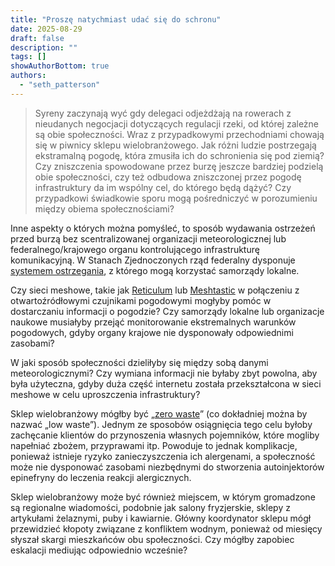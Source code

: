 ```yaml
---
title: "Proszę natychmiast udać się do schronu"
date: 2025-08-29
draft: false
description: ""
tags: []
showAuthorBottom: true
authors:
  - "seth_patterson"
---
```


> Syreny zaczynają wyć gdy delegaci odjeżdżają na rowerach z nieudanych negocjacji dotyczących regulacji rzeki, od której zależne są obie społeczności. Wraz z przypadkowymi przechodniami chowają się w piwnicy sklepu wielobranżowego. Jak różni ludzie postrzegają ekstramalną pogodę, która zmusiła ich do schronienia się pod ziemią? Czy zniszczenia spowodowane przez burzę jeszcze bardziej podzielą obie społeczności, czy też odbudowa zniszczonej przez pogodę infrastruktury da im wspólny cel, do którego będą dążyć? Czy przypadkowi świadkowie sporu mogą pośredniczyć w porozumieniu między obiema społecznościami?

Inne aspekty o których można pomyśleć, to sposób wydawania ostrzeżeń przed burzą bez scentralizowanej organizacji meteorologicznej lub federalnego/krajowego organu kontrolującego infrastrukturę komunikacyjną. W Stanach Zjednoczonych rząd federalny dysponuje [systemem ostrzegania](https://www.ready.gov/alerts), z którego mogą korzystać samorządy lokalne.

Czy sieci meshowe, takie jak [Reticulum](https://reticulum.network/) lub [Meshtastic](https://meshtastic.org/) w połączeniu z otwartoźródłowymi czujnikami pogodowymi mogłyby pomóc w dostarczaniu informacji o pogodzie? Czy samorządy lokalne lub organizacje naukowe musiałyby przejąć monitorowanie ekstremalnych warunków pogodowych, gdyby organy krajowe nie dysponowały odpowiednimi zasobami?

W jaki sposób społeczności dzieliłyby się między sobą danymi meteorologicznymi? Czy wymiana informacji nie byłaby zbyt powolna, aby była użyteczna, gdyby duża część internetu została przekształcona w sieci meshowe w celu uproszczenia infrastruktury?

Sklep wielobranżowy mógłby być „[zero waste](https://en.wikipedia.org/wiki/Zero_waste)” (co dokładniej można by nazwać „low waste”). Jednym ze sposobów osiągnięcia tego celu byłoby zachęcanie klientów do przynoszenia własnych pojemników, które mogliby napełniać zbożem, przyprawami itp. Powoduje to jednak komplikacje, ponieważ istnieje ryzyko zanieczyszczenia ich alergenami, a społeczność może nie dysponować zasobami niezbędnymi do stworzenia autoinjektorów epinefryny do leczenia reakcji alergicznych.

Sklep wielobranżowy może być również miejscem, w którym gromadzone są regionalne wiadomości, podobnie jak salony fryzjerskie, sklepy z artykułami żelaznymi, puby i kawiarnie. Główny koordynator sklepu mógł przewidzieć kłopoty związane z konfliktem wodnym, ponieważ od miesięcy słyszał skargi mieszkańców obu społeczności. Czy mógłby zapobiec eskalacji mediując odpowiednio wcześnie? 
